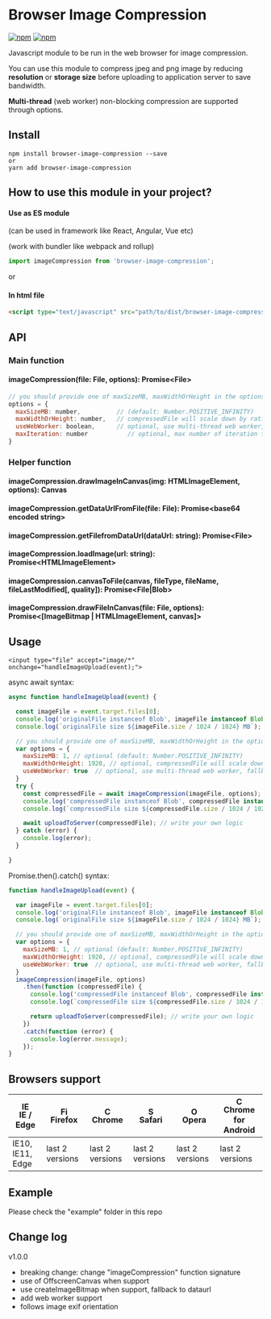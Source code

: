 # Browser Image Compression #
[![npm](https://img.shields.io/npm/v/browser-image-compression.svg)](https://www.npmjs.com/package/browser-image-compression)
[![npm](https://img.shields.io/npm/l/browser-image-compression.svg)](https://www.npmjs.com/package/browser-image-compression)

Javascript module to be run in the web browser for image compression.

You can use this module to compress jpeg and png image by reducing **resolution** or **storage size** before uploading to application server to save bandwidth.

**Multi-thread** (web worker) non-blocking compression are supported through options.

## Install ##
```
npm install browser-image-compression --save
or
yarn add browser-image-compression
```

## How to use this module in your project? ##
#### Use as ES module ####

(can be used in framework like React, Angular, Vue etc)

(work with bundler like webpack and rollup)
```javascript
import imageCompression from 'browser-image-compression';
```

or

#### In html file ####
```html
<script type="text/javascript" src="path/to/dist/browser-image-compression.js"></script>
```

## API ##
### Main function ###
#### imageCompression(file: File, options): Promise\<File> ####
```javascript
// you should provide one of maxSizeMB, maxWidthOrHeight in the options
options = { 
  maxSizeMB: number,          // (default: Number.POSITIVE_INFINITY)
  maxWidthOrHeight: number,   // compressedFile will scale down by ratio to a point that width or height is smaller than maxWidthOrHeight (default: undefined)
  useWebWorker: boolean,      // optional, use multi-thread web worker, fallback to run in main-thread (default: true)
  maxIteration: number           // optional, max number of iteration to compress the image (default: 10)
}
```
### Helper function ###
#### imageCompression.drawImageInCanvas(img: HTMLImageElement, options): Canvas ####
#### imageCompression.getDataUrlFromFile(file: File): Promise\<base64 encoded string> ####
#### imageCompression.getFilefromDataUrl(dataUrl: string): Promise\<File> ####
#### imageCompression.loadImage(url: string): Promise\<HTMLImageElement> ####
#### imageCompression.canvasToFile(canvas, fileType, fileName, fileLastModified[, quality]): Promise\<File|Blob> ####
#### imageCompression.drawFileInCanvas(file: File, options): Promise\<[ImageBitmap | HTMLImageElement, canvas]> ####
## Usage ##
```
<input type="file" accept="image/*" onchange="handleImageUpload(event);">
```
async await syntax:
```javascript
async function handleImageUpload(event) {

  const imageFile = event.target.files[0];
  console.log('originalFile instanceof Blob', imageFile instanceof Blob); // true
  console.log(`originalFile size ${imageFile.size / 1024 / 1024} MB`);

  // you should provide one of maxSizeMB, maxWidthOrHeight in the options
  var options = {
    maxSizeMB: 1, // optional (default: Number.POSITIVE_INFINITY)
    maxWidthOrHeight: 1920, // optional, compressedFile will scale down by ratio to a point that width or height is smaller than maxWidthOrHeight (default: undefined)
    useWebWorker: true  // optional, use multi-thread web worker, fallback to run in main-thread (default: true)
  }
  try {
    const compressedFile = await imageCompression(imageFile, options);
    console.log('compressedFile instanceof Blob', compressedFile instanceof Blob); // true
    console.log(`compressedFile size ${compressedFile.size / 1024 / 1024} MB`); // smaller than maxSizeMB

    await uploadToServer(compressedFile); // write your own logic
  } catch (error) {
    console.log(error);
  }

}
```
Promise.then().catch() syntax:
```javascript
function handleImageUpload(event) {

  var imageFile = event.target.files[0];
  console.log('originalFile instanceof Blob', imageFile instanceof Blob); // true
  console.log(`originalFile size ${imageFile.size / 1024 / 1024} MB`);

  // you should provide one of maxSizeMB, maxWidthOrHeight in the options
  var options = {
    maxSizeMB: 1, // optional (default: Number.POSITIVE_INFINITY)
    maxWidthOrHeight: 1920, // optional, compressedFile will scale down by ratio to a point that width or height is smaller than maxWidthOrHeight (default: undefined)
    useWebWorker: true  // optional, use multi-thread web worker, fallback to run in main-thread (default: true)
  }
  imageCompression(imageFile, options)
    .then(function (compressedFile) {
      console.log('compressedFile instanceof Blob', compressedFile instanceof Blob); // true
      console.log(`compressedFile size ${compressedFile.size / 1024 / 1024} MB`); // smaller than maxSizeMB

      return uploadToServer(compressedFile); // write your own logic
    })
    .catch(function (error) {
      console.log(error.message);
    });
}
```

## Browsers support ##

| [<img src="https://raw.githubusercontent.com/godban/browsers-support-badges/master/src/images/edge.png" alt="IE / Edge" width="16px" height="16px" />](http://godban.github.io/browsers-support-badges/)</br>IE / Edge | [<img src="https://raw.githubusercontent.com/godban/browsers-support-badges/master/src/images/firefox.png" alt="Firefox" width="16px" height="16px" />](http://godban.github.io/browsers-support-badges/)</br>Firefox | [<img src="https://raw.githubusercontent.com/godban/browsers-support-badges/master/src/images/chrome.png" alt="Chrome" width="16px" height="16px" />](http://godban.github.io/browsers-support-badges/)</br>Chrome | [<img src="https://raw.githubusercontent.com/godban/browsers-support-badges/master/src/images/safari.png" alt="Safari" width="16px" height="16px" />](http://godban.github.io/browsers-support-badges/)</br>Safari | [<img src="https://raw.githubusercontent.com/godban/browsers-support-badges/master/src/images/opera.png" alt="Opera" width="16px" height="16px" />](http://godban.github.io/browsers-support-badges/)</br>Opera | [<img src="https://raw.githubusercontent.com/godban/browsers-support-badges/master/src/images/chrome-android.png" alt="Chrome for Android" width="16px" height="16px" />](http://godban.github.io/browsers-support-badges/)</br>Chrome for Android |
| --------- | --------- | --------- | --------- | --------- | --------- |
| IE10, IE11, Edge| last 2 versions| last 2 versions| last 2 versions| last 2 versions| last 2 versions

## Example ##
Please check the "example" folder in this repo

## Change log ##
v1.0.0
- breaking change: change "imageCompression" function signature
- use of OffscreenCanvas when support
- use createImageBitmap when support, fallback to dataurl
- add web worker support
- follows image exif orientation